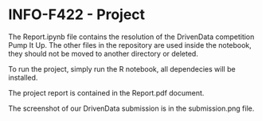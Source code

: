 # INFO-F422 - Project

The Report.ipynb file contains the resolution of the DrivenData competition Pump It Up.
The other files in the repository are used inside the notebook, they should not be moved to another directory or deleted.

To run the project, simply run the R notebook, all dependecies will be installed.

The project report is contained in the Report.pdf document.

The screenshot of our DrivenData submission is in the submission.png file.

